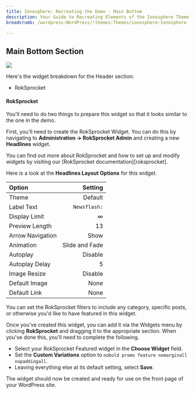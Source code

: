 ```yaml
---
title: Ionosphere: Recreating the Demo - Main Bottom
description: Your Guide to Recreating Elements of the Ionosphere Theme for WordPress
breadcrumb: /wordpress:WordPress/!themes:Themes/ionosphere:Ionosphere

---
```


Main Bottom Section
-----
![][demo1]

Here's the widget breakdown for the Header section:

* RokSprocket

#### RokSprocket
You'll need to do two things to prepare this widget so that it looks similar to the one in the demo.

First, you'll need to create the RokSprocket Widget. You can do this by navigating to **Administration -> RokSprocket Admin** and creating a new **Headlines** widget. 

You can find out more about RokSprocket and how to set up and modify widgets by visiting our [RokSprocket documentation][roksprocket].

Here is a look at the **Headlines Layout Options** for this widget.

| Option           |        Setting |  
| :--------------- | -------------: |  
| Theme            |        Default |  
| Label Text       |   `Newsflash:` |  
| Display Limit    |              ∞ |  
| Preview Length   |             13 |  
| Arrow Navigation |           Show |  
| Animation        | Slide and Fade |  
| Autoplay         |        Disable |  
| Autoplay Delay   |              5 |  
| Image Resize     |        Disable |  
| Default Image    |           None |  
| Default Link     |           None |  

You can set the RokSprocket filters to include any category, specific posts, or otherwise you'd like to have featured in this widget.

Once you've created this widget, you can add it via the Widgets menu by clicking **RokSprocket** and dragging it to the appropriate section. When you've done this, you'll need to complete the following.

* Select your RokSprocket Featured widget in the **Choose Widget** field.
* Set the **Custom Variations** option to `nobold promo feature nomarginall nopaddingall`.
* Leaving everything else at its default setting, select **Save**.

The widget should now be created and ready for use on the front page of your WordPress site.

[demo1]: assets/demo_10.jpeg